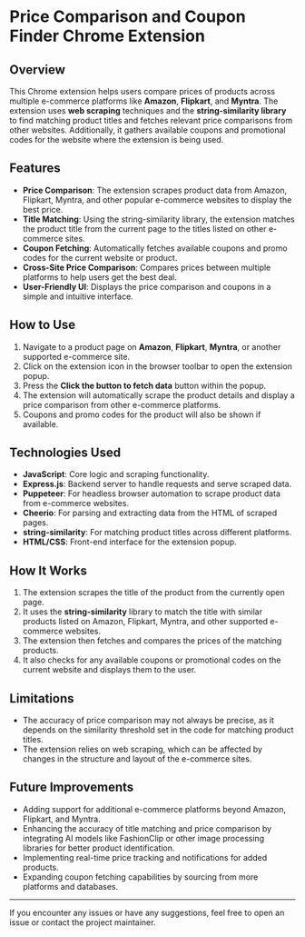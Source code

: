 # Price Comparison and Coupon Finder Chrome Extension

## Overview

This Chrome extension helps users compare prices of products across multiple e-commerce platforms like **Amazon**, **Flipkart**, and **Myntra**. The extension uses **web scraping** techniques and the **string-similarity library** to find matching product titles and fetches relevant price comparisons from other websites. Additionally, it gathers available coupons and promotional codes for the website where the extension is being used.

## Features

- **Price Comparison**: The extension scrapes product data from Amazon, Flipkart, Myntra, and other popular e-commerce websites to display the best price.
- **Title Matching**: Using the string-similarity library, the extension matches the product title from the current page to the titles listed on other e-commerce sites.
- **Coupon Fetching**: Automatically fetches available coupons and promo codes for the current website or product.
- **Cross-Site Price Comparison**: Compares prices between multiple platforms to help users get the best deal.
- **User-Friendly UI**: Displays the price comparison and coupons in a simple and intuitive interface.

## How to Use

1. Navigate to a product page on **Amazon**, **Flipkart**, **Myntra**, or another supported e-commerce site.
2. Click on the extension icon in the browser toolbar to open the extension popup.
3. Press the **Click the button to fetch data** button within the popup.
4. The extension will automatically scrape the product details and display a price comparison from other e-commerce platforms.
5. Coupons and promo codes for the product will also be shown if available.


## Technologies Used

- **JavaScript**: Core logic and scraping functionality.
- **Express.js**: Backend server to handle requests and serve scraped data.
- **Puppeteer**: For headless browser automation to scrape product data from e-commerce websites.
- **Cheerio**: For parsing and extracting data from the HTML of scraped pages.
- **string-similarity**: For matching product titles across different platforms.
- **HTML/CSS**: Front-end interface for the extension popup.


## How It Works

1. The extension scrapes the title of the product from the currently open page.
2. It uses the **string-similarity** library to match the title with similar products listed on Amazon, Flipkart, Myntra, and other supported e-commerce websites.
3. The extension then fetches and compares the prices of the matching products.
4. It also checks for any available coupons or promotional codes on the current website and displays them to the user.

## Limitations

- The accuracy of price comparison may not always be precise, as it depends on the similarity threshold set in the code for matching product titles.
- The extension relies on web scraping, which can be affected by changes in the structure and layout of the e-commerce sites.


## Future Improvements

- Adding support for additional e-commerce platforms beyond Amazon, Flipkart, and Myntra.
- Enhancing the accuracy of title matching and price comparison by integrating AI models like FashionClip or other image processing libraries for better product identification.
- Implementing real-time price tracking and notifications for added products.
- Expanding coupon fetching capabilities by sourcing from more platforms and databases.

---

If you encounter any issues or have any suggestions, feel free to open an issue or contact the project maintainer.
